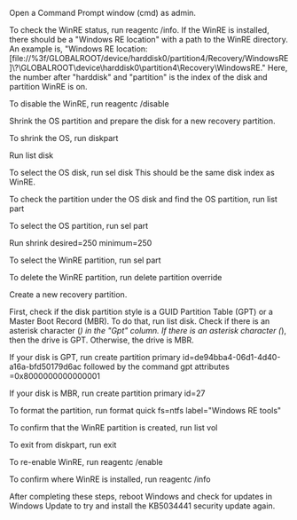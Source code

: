 Open a Command Prompt window (cmd) as admin.

To check the WinRE status, run reagentc /info. If the WinRE is installed, there should be a "Windows RE location" with a path to the WinRE directory. An example is, "Windows RE location: [file://%3f/GLOBALROOT/device/harddisk0/partition4/Recovery/WindowsRE]\\?\GLOBALROOT\device\harddisk0\partition4\Recovery\WindowsRE." Here, the number after "harddisk" and "partition" is the index of the disk and partition WinRE is on.

To disable the WinRE, run reagentc /disable

Shrink the OS partition and prepare the disk for a new recovery partition.

To shrink the OS, run diskpart

Run list disk

To select the OS disk, run sel disk<OS disk index>  This should be the same disk index as WinRE.

To check the partition under the OS disk and find the OS partition, run list part

To select the OS partition, run sel part<OS partition index>

Run shrink desired=250 minimum=250

To select the WinRE partition, run sel part<WinRE partition index>

To delete the WinRE partition, run delete partition override

Create a new recovery partition.

First, check if the disk partition style is a GUID Partition Table (GPT) or a Master Boot Record (MBR).  To do that, run list disk. Check if there is an asterisk character (*) in the "Gpt" column.  If there is an asterisk character (*), then the drive is GPT. Otherwise, the drive is MBR.

If your disk is GPT, run create partition primary id=de94bba4-06d1-4d40-a16a-bfd50179d6ac followed by the command gpt attributes =0x8000000000000001

If your disk is MBR, run create partition primary id=27

To format the partition, run format quick fs=ntfs label="Windows RE tools"

To confirm that the WinRE partition is created, run list vol

To exit from diskpart, run exit

To re-enable WinRE, run reagentc /enable

To confirm where WinRE is installed, run reagentc /info

After completing these steps, reboot Windows and check for updates in Windows Update to try and install the KB5034441 security update again.